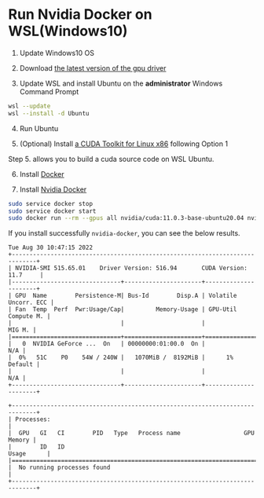 # Run Nvidia Docker on WSL(Windows10)

1. Update Windows10 OS

2. Download [the latest version of the gpu driver](https://www.nvidia.com/Download/index.aspx?lang=en-us)

3. Update WSL and install Ubuntu on the **administrator**  Windows Command Prompt

```bash
wsl --update
wsl --install -d Ubuntu
```

4. Run Ubuntu

5. (Optional) Install [a CUDA Toolkit for Linux x86](https://docs.nvidia.com/cuda/wsl-user-guide/index.html#cuda-support-for-wsl2) following Option 1

Step 5. allows you to build a cuda source code on WSL Ubuntu.

6. Install [Docker](https://docs.docker.com/engine/install/ubuntu/#install-using-the-repository)

7. Install [Nvidia Docker](https://docs.nvidia.com/datacenter/cloud-native/container-toolkit/install-guide.html#docker)

```bash
sudo service docker stop
sudo service docker start
sudo docker run --rm --gpus all nvidia/cuda:11.0.3-base-ubuntu20.04 nvidia-smi
```

If you install successfully `nvidia-docker`, you can see the below results.

```
Tue Aug 30 10:47:15 2022
+-----------------------------------------------------------------------------+
| NVIDIA-SMI 515.65.01    Driver Version: 516.94       CUDA Version: 11.7     |
|-------------------------------+----------------------+----------------------+
| GPU  Name        Persistence-M| Bus-Id        Disp.A | Volatile Uncorr. ECC |
| Fan  Temp  Perf  Pwr:Usage/Cap|         Memory-Usage | GPU-Util  Compute M. |
|                               |                      |               MIG M. |
|===============================+======================+======================|
|   0  NVIDIA GeForce ...  On   | 00000000:01:00.0  On |                  N/A |
|  0%   51C    P0    54W / 240W |   1070MiB /  8192MiB |      1%      Default |
|                               |                      |                  N/A |
+-------------------------------+----------------------+----------------------+

+-----------------------------------------------------------------------------+
| Processes:                                                                  |
|  GPU   GI   CI        PID   Type   Process name                  GPU Memory |
|        ID   ID                                                   Usage      |
|=============================================================================|
|  No running processes found                                                 |
+-----------------------------------------------------------------------------+
```

